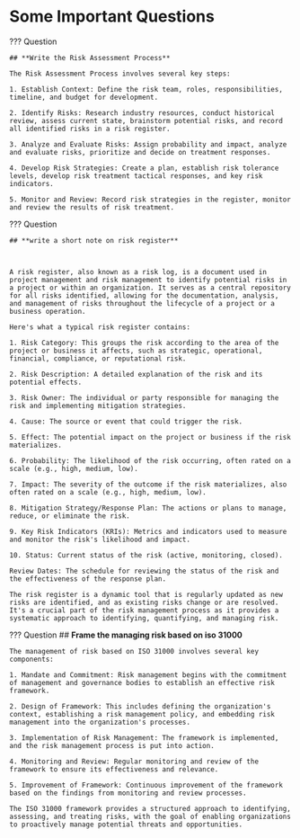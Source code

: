 # Some Important Questions

??? Question

    ## **Write the Risk Assessment Process**

    The Risk Assessment Process involves several key steps:

    1. Establish Context: Define the risk team, roles, responsibilities, timeline, and budget for development.

    2. Identify Risks: Research industry resources, conduct historical review, assess current state, brainstorm potential risks, and record all identified risks in a risk register.

    3. Analyze and Evaluate Risks: Assign probability and impact, analyze and evaluate risks, prioritize and decide on treatment responses.

    4. Develop Risk Strategies: Create a plan, establish risk tolerance levels, develop risk treatment tactical responses, and key risk indicators.

    5. Monitor and Review: Record risk strategies in the register, monitor and review the results of risk treatment.


??? Question

    ## **write a short note on risk register**


    
    A risk register, also known as a risk log, is a document used in project management and risk management to identify potential risks in a project or within an organization. It serves as a central repository for all risks identified, allowing for the documentation, analysis, and management of risks throughout the lifecycle of a project or a business operation.

    Here's what a typical risk register contains:

    1. Risk Category: This groups the risk according to the area of the project or business it affects, such as strategic, operational, financial, compliance, or reputational risk.

    2. Risk Description: A detailed explanation of the risk and its potential effects.

    3. Risk Owner: The individual or party responsible for managing the risk and implementing mitigation strategies.

    4. Cause: The source or event that could trigger the risk.

    5. Effect: The potential impact on the project or business if the risk materializes.

    6. Probability: The likelihood of the risk occurring, often rated on a scale (e.g., high, medium, low).

    7. Impact: The severity of the outcome if the risk materializes, also often rated on a scale (e.g., high, medium, low).

    8. Mitigation Strategy/Response Plan: The actions or plans to manage, reduce, or eliminate the risk.

    9. Key Risk Indicators (KRIs): Metrics and indicators used to measure and monitor the risk's likelihood and impact.

    10. Status: Current status of the risk (active, monitoring, closed).

    Review Dates: The schedule for reviewing the status of the risk and the effectiveness of the response plan.

    The risk register is a dynamic tool that is regularly updated as new risks are identified, and as existing risks change or are resolved. It's a crucial part of the risk management process as it provides a systematic approach to identifying, quantifying, and managing risk.


??? Question
    ## **Frame the managing risk based on iso 31000**



    The management of risk based on ISO 31000 involves several key components:

    1. Mandate and Commitment: Risk management begins with the commitment of management and governance bodies to establish an effective risk framework.

    2. Design of Framework: This includes defining the organization's context, establishing a risk management policy, and embedding risk management into the organization's processes.

    3. Implementation of Risk Management: The framework is implemented, and the risk management process is put into action.

    4. Monitoring and Review: Regular monitoring and review of the framework to ensure its effectiveness and relevance.

    5. Improvement of Framework: Continuous improvement of the framework based on the findings from monitoring and review processes.

    The ISO 31000 framework provides a structured approach to identifying, assessing, and treating risks, with the goal of enabling organizations to proactively manage potential threats and opportunities.